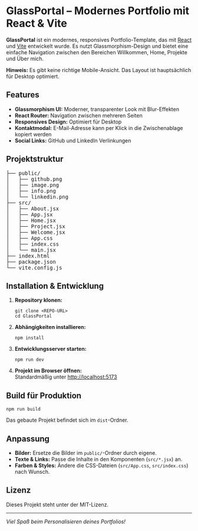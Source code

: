 <!DOCTYPE html>
<html lang="de">
<head>
<meta charset="UTF-8">
</head>
<body>
<h1>GlassPortal – Modernes Portfolio mit React &amp; Vite</h1>
<p><strong>GlassPortal</strong> ist ein modernes, responsives Portfolio-Template, das mit <a href="https://react.dev/" target="_blank">React</a> und <a href="https://vitejs.dev/" target="_blank">Vite</a> entwickelt wurde. Es nutzt Glassmorphism-Design und bietet eine einfache Navigation zwischen den Bereichen Willkommen, Home, Projekte und Über mich.</p>
<p><strong>Hinweis:</strong> Es gibt keine richtige Mobile-Ansicht. Das Layout ist hauptsächlich für Desktop optimiert.</p>
<h2>Features</h2>
<ul>
<li><strong>Glassmorphism UI:</strong> Moderner, transparenter Look mit Blur-Effekten</li>
<li><strong>React Router:</strong> Navigation zwischen mehreren Seiten</li>
<li><strong>Responsives Design:</strong> Optimiert für Desktop</li>
<li><strong>Kontaktmodal:</strong> E-Mail-Adresse kann per Klick in die Zwischenablage kopiert werden</li>
<li><strong>Social Links:</strong> GitHub und LinkedIn Verlinkungen</li>
</ul>
<h2>Projektstruktur</h2>
<pre class="struktur">
├── public/
│   ├── github.png
│   ├── image.png
│   ├── info.png
│   └── linkedin.png
├── src/
│   ├── About.jsx
│   ├── App.jsx
│   ├── Home.jsx
│   ├── Project.jsx
│   ├── Welcome.jsx
│   ├── App.css
│   ├── index.css
│   └── main.jsx
├── index.html
├── package.json
└── vite.config.js
</pre>
<h2>Installation &amp; Entwicklung</h2>
<ol>
<li><strong>Repository klonen:</strong>
<pre><code>git clone &lt;REPO-URL&gt;
cd GlassPortal</code></pre>
</li>
<li><strong>Abhängigkeiten installieren:</strong>
<pre><code>npm install</code></pre>
</li>
<li><strong>Entwicklungsserver starten:</strong>
<pre><code>npm run dev</code></pre>
</li>
<li><strong>Projekt im Browser öffnen:</strong><br>
Standardmäßig unter <a href="http://localhost:5173" target="_blank">http://localhost:5173</a>
</li>
</ol>
<h2>Build für Produktion</h2>
<pre><code>npm run build</code></pre>
<p>Das gebaute Projekt befindet sich im <code>dist</code>-Ordner.</p>
<h2>Anpassung</h2>
<ul>
<li><strong>Bilder:</strong> Ersetze die Bilder im <code>public/</code>-Ordner durch eigene.</li>
<li><strong>Texte &amp; Links:</strong> Passe die Inhalte in den Komponenten (<code>src/*.jsx</code>) an.</li>
<li><strong>Farben &amp; Styles:</strong> Ändere die CSS-Dateien (<code>src/App.css</code>, <code>src/index.css</code>) nach Wunsch.</li>
</ul>
<h2>Lizenz</h2>
<p>Dieses Projekt steht unter der MIT-Lizenz.</p>
<hr>
<p><em>Viel Spaß beim Personalisieren deines Portfolios!</em></p>
</body>
